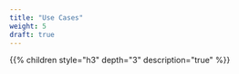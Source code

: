 ```yaml
---
title: "Use Cases"
weight: 5
draft: true
---
```


{{% children style="h3" depth="3" description="true" %}}